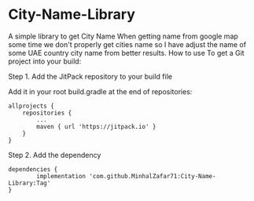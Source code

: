# City-Name-Library
A simple library to get City Name
When getting name from google map some time we don't properly get cities name so I have adjust the name of some UAE country city name from better results.
How to use 
To get a Git project into your build:

Step 1. Add the JitPack repository to your build file

Add it in your root build.gradle at the end of repositories:

	allprojects {
		repositories {
			...
			maven { url 'https://jitpack.io' }
		}
	}
  
Step 2. Add the dependency

	dependencies {
	        implementation 'com.github.MinhalZafar71:City-Name-Library:Tag'
	}
